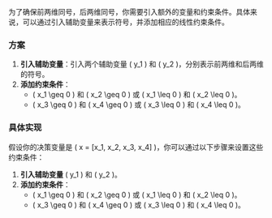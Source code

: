 为了确保前两维同号，后两维同号，你需要引入额外的变量和约束条件。具体来说，可以通过引入辅助变量来表示符号，并添加相应的线性约束条件。

### 方案

1. **引入辅助变量**：引入两个辅助变量 \( y_1 \) 和 \( y_2 \)，分别表示前两维和后两维的符号。
2. **添加约束条件**：
   - \( x_1 \geq 0 \) 和 \( x_2 \geq 0 \) 或 \( x_1 \leq 0 \) 和 \( x_2 \leq 0 \)。
   - \( x_3 \geq 0 \) 和 \( x_4 \geq 0 \) 或 \( x_3 \leq 0 \) 和 \( x_4 \leq 0 \)。

### 具体实现

假设你的决策变量是 \( x = [x_1, x_2, x_3, x_4] \)，你可以通过以下步骤来设置这些约束条件：

1. **引入辅助变量** \( y_1 \) 和 \( y_2 \)。
2. **添加约束条件**：
   - \( x_1 \geq 0 \) 和 \( x_2 \geq 0 \) 或 \( x_1 \leq 0 \) 和 \( x_2 \leq 0 \)。
   - \( x_3 \geq 0 \) 和 \( x_4 \geq 0 \) 或 \( x_3 \leq 0 \) 和 \( x_4 \leq 0 \)。